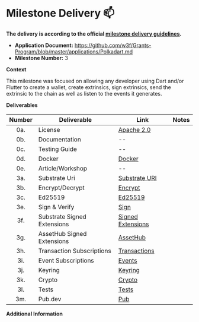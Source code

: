 # Milestone Delivery :mailbox:

**The delivery is according to the official [milestone delivery guidelines](https://github.com/w3f/Grants-Program/blob/master/docs/Support%20Docs/milestone-deliverables-guidelines.md).**  

* **Application Document:** https://github.com/w3f/Grants-Program/blob/master/applications/Polkadart.md
* **Milestone Number:** 3
 
**Context**

This milestone was focused on allowing any developer using Dart and/or Flutter to create a wallet, create extrinsics, sign extrinsics, send the extrinsic to the chain as well as listen to the events it generates.

**Deliverables**

|Number|Deliverable|Link|Notes|
|:---: |  ---      | -- |---  |
| 0a.  | License          | [Apache 2.0](https://github.com/leonardocustodio/polkadart/blob/main/packages/polkadart_keyring/LICENSE) |   |
| 0b.  | Documentation    | -- |  |
| 0c.  | Testing Guide    | -- |  |
| 0d.  | Docker           | [Docker](https://github.com/leonardocustodio/polkadart/blob/main/docker-compose.yml) |  |
| 0e.  | Article/Workshop | --  |  |
| 3a.  | Substrate Uri    | [Substrate URI](https://github.com/leonardocustodio/polkadart/blob/57aee026a5356461a4fbb4cb701c72ad032223b8/packages/substrate_bip39/lib/crypto_scheme.dart#L109-L143)  |  |
| 3b.  | Encrypt/Decrypt  | [Encrypt](https://github.com/leonardocustodio/polkadart/blob/57aee026a5356461a4fbb4cb701c72ad032223b8/packages/substrate_bip39/lib/crypto_scheme.dart#L60-L77)  |  |
| 3c.  | Ed25519          | [Ed25519](https://github.com/leonardocustodio/polkadart/tree/main/packages/substrate_bip39)  |   |
| 3e.  | Sign & Verify    | [Sign](https://github.com/leonardocustodio/polkadart/blob/57aee026a5356461a4fbb4cb701c72ad032223b8/packages/polkadart_keyring/lib/src/keypair.dart#L54-L76) |  |
| 3f.  | Substrate Signed Extensions | [Signed Extensions](https://github.com/leonardocustodio/polkadart/blob/main/packages/polkadart/lib/extrinsic/signed_extensions/substrate.dart) |  |
| 3g.  | AssetHub Signed Extensions | [AssetHub](https://github.com/leonardocustodio/polkadart/blob/main/packages/polkadart/lib/extrinsic/signed_extensions/asset_hub.dart)  |  |
| 3h.  | Transaction Subscriptions     | [Transactions](https://github.com/leonardocustodio/polkadart/blob/57aee026a5356461a4fbb4cb701c72ad032223b8/packages/polkadart/lib/apis/author.dart#L25-L41) |   |
| 3i.  | Event Subscriptions           | [Events]( https://github.com/leonardocustodio/polkadart/blob/57aee026a5356461a4fbb4cb701c72ad032223b8/packages/polkadart/lib/apis/state.dart#L176-L189) |   |
| 3j.  | Keyring          | [Keyring](https://github.com/leonardocustodio/polkadart/tree/main/packages/polkadart_keyring/lib)  |   |
| 3k.  | Crypto           | [Crypto](https://github.com/leonardocustodio/polkadart/tree/main/packages/polkadart/lib/substrate) |   |
| 3l.  | Tests            | [Tests](https://github.com/leonardocustodio/polkadart/tree/main/packages/polkadart_keyring/test)  |   |
| 3m.  | Pub.dev          | [Pub](https://pub.dev/publishers/polkadart.dev/packages)  |   |

**Additional Information**
